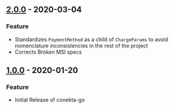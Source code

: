 ## [2.0.0](https://github.com/conekta/conekta-php/releases/tag/v2.0.0) - 2020-03-04
### Feature
- Standardizes `PaymentMethod` as a child of `ChargeParams` to avoid nomenclature inconsistencies in the rest of the project
- Corrects Broken MSI specs

## [1.0.0](https://github.com/conekta/conekta-php/releases/tag/v1.0.0) - 2020-01-20
### Feature
- Initial Release of conekta-go
